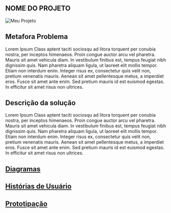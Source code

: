 ## NOME DO PROJETO
![Meu Projeto](https://user-images.githubusercontent.com/379981/127577976-cd758b1c-6397-4edc-b9ee-fa4e0572d2ef.png)

## Metafora Problema
Lorem Ipsum Class aptent taciti sociosqu ad litora torquent per conubia nostra, per inceptos himenaeos. Proin congue auctor arcu vel pharetra. Mauris sit amet vehicula diam. In vestibulum finibus est, tempus feugiat nibh dignissim quis. Nam pharetra aliquam ligula, ut laoreet elit mollis tempor. Etiam non interdum enim. Integer risus ex, consectetur quis velit non, pretium venenatis mauris. Aenean sit amet pellentesque metus, a imperdiet eros. Fusce sit amet ante enim. Sed pretium mauris id est euismod egestas. In efficitur sit amet risus non ultrices.

## Descrição da solução
Lorem Ipsum Class aptent taciti sociosqu ad litora torquent per conubia nostra, per inceptos himenaeos. Proin congue auctor arcu vel pharetra. Mauris sit amet vehicula diam. In vestibulum finibus est, tempus feugiat nibh dignissim quis. Nam pharetra aliquam ligula, ut laoreet elit mollis tempor. Etiam non interdum enim. Integer risus ex, consectetur quis velit non, pretium venenatis mauris. Aenean sit amet pellentesque metus, a imperdiet eros. Fusce sit amet ante enim. Sed pretium mauris id est euismod egestas. In efficitur sit amet risus non ultrices.

## [Diagramas](/doc/tecnica/README.md) 

## [Histórias de Usuário](/doc/historia_usuario/README.md)

## [Prototipação](/doc/prototipacao/README.md)
